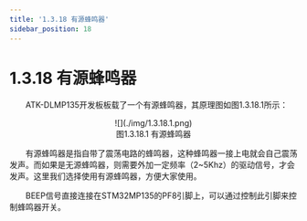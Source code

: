 ```yaml
---
title: '1.3.18 有源蜂鸣器'
sidebar_position: 18
---
```


# 1.3.18 有源蜂鸣器 

&emsp;&emsp;ATK-DLMP135开发板板载了一个有源蜂鸣器，其原理图如图1.3.18.1所示：

<center>
![](./img/1.3.18.1.png)<br />
图1.3.18.1 有源蜂鸣器 
</center>

&emsp;&emsp;有源蜂鸣器是指自带了震荡电路的蜂鸣器，这种蜂鸣器一接上电就会自己震荡发声。而如果是无源蜂鸣器，则需要外加一定频率（2~5Khz）的驱动信号，才会发声。这里我们选择使用有源蜂鸣器，方便大家使用。

&emsp;&emsp;BEEP信号直接连接在STM32MP135的PF8引脚上，可以通过控制此引脚来控制蜂鸣器开关。
 

